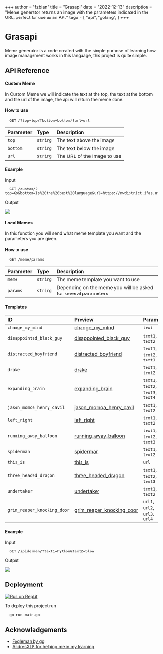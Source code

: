 +++
author = "fzbian"
title = "Grasapi"
date = "2022-12-13"
description = "Meme generator returns an image with the parameters indicated in the URL, perfect for use as an API."
tags = [
    "api",
    "golang",
]
+++


# Grasapi

Meme generator is a code created with the simple purpose of learning how image management works in this language, this project is quite simple.


## API Reference

#### Custom Meme

In Custom Meme we will indicate the text at the top, the text at the bottom and the url of the image, the api will return the meme done.

#### How to use

```http
  GET /?top=top/?bottom=bottom/?url=url
```

| Parameter | Type     | Description                |
| :-------- | :------- | :------------------------- |
| `top` | `string` | The text above the image |
| `bottom` | `string` | The text below the image |
| `url` | `string` | The URL of the image to use |

#### Example

Input
```http
  GET /custom/?top=Go&bottom=Is%20the%20best%20language&url=https://nwdistrict.ifas.ufl.edu/nat/files/2021/01/Groundhog.jpg
```
Output

![](http://imgfz.com/i/MUN7gSd.jpg)

#### Local Memes

In this function you will send what meme template you want and the parameters you are given.
#### How to use

```http
  GET /meme/params
```

| Parameter | Type     | Description                |
| :-------- | :------- | :------------------------- |
| `meme` | `string` | The meme template you want to use |
| `params` | `string` | Depending on the meme you will be asked for several parameters |

#### Templates

| ID | Preview | Params |
| :-------- | :------- | :------------------------- |
| `change_my_mind` | [change_my_mind](https://github.com/fzbian/meme-generator/blob/main/memes/change_my_mind.png?raw=true) | `text` |
| `disappointed_black_guy` | [disappointed_black_guy](https://github.com/fzbian/meme-generator/blob/main/memes/disappointed_black_guy.png?raw=true) | `text1`, `text2` |
| `distracted_boyfriend` | [distracted_boyfriend](https://github.com/fzbian/meme-generator/blob/main/memes/distracted_boyfriend.png?raw=true) | `text1`, `text2`, `text3` |
| `drake` | [drake](https://github.com/fzbian/meme-generator/blob/main/memes/drake.png?raw=true) | `text1`, `text2` |
| `expanding_brain` | [expanding_brain](https://github.com/fzbian/meme-generator/blob/main/memes/expanding_brain.png?raw=true) | `text1`, `text2`, `text3`, `text4` |
| `jason_momoa_henry_cavil` | [jason_momoa_henry_cavil](https://github.com/fzbian/meme-generator/blob/main/memes/jason_momoa_henry_cavil.png?raw=true) | `text1`, `text2` |
| `left_right` | [left_right](https://github.com/fzbian/meme-generator/blob/main/memes/left_right.png?raw=true) | `text1`, `text2` |
| `running_away_balloon` | [running_away_balloon](https://github.com/fzbian/meme-generator/blob/main/memes/running_away_balloon.png?raw=true) | `text1`, `text2`, `text3` |
| `spiderman` | [spiderman](https://github.com/fzbian/meme-generator/blob/main/memes/spiderman.png?raw=true) | `text1`, `text2` |
| `this_is` | [this_is](https://github.com/fzbian/meme-generator/blob/main/memes/this_is.png?raw=true) | `url` |
| `three_headed_dragon` | [three_headed_dragon](https://github.com/fzbian/meme-generator/blob/main/memes/three_headed_dragon.png?raw=true) | `text1`, `text2`, `text3` |
| `undertaker` | [undertaker](https://github.com/fzbian/meme-generator/blob/main/memes/undertaker.png?raw=true) | `text1`, `text2` |
| `grim_reaper_knocking_door` | [grim_reaper_knocking_door](https://github.com/fzbian/meme-generator/blob/main/memes/grim_reaper_knocking_door.png?raw=true) | `url1`, `url2`, `url3`, `url4` |

#### Example

Input
```http
  GET /spiderman/?text1=Python&text2=Slow
```
Output

![](http://imgfz.com/i/OBaGNqh.jpeg)





## Deployment

[![Run on Repl.it](https://repl.it/badge/github/fzbian/meme-generator)](https://repl.it/github/fzbian/meme-generator)

To deploy this project run

```bash
  go run main.go
```


## Acknowledgements

 - [Fogleman by gg](https://github.com/fogleman/gg)
 - [AndresXLP for helping me in my learning](https://github.com/AndresXLP)
